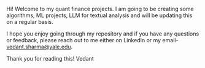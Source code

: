 Hi! Welcome to my quant finance projects. I am going to be creating some algorithms, ML projects, LLM for textual analysis and will be updating this on a regular basis.

I hope you enjoy going through my repository and if you have any questions or feedback, please reach out to me either on LinkedIn or my email- vedant.sharma@yale.edu.

Thank you for reading this!
Vedant 


